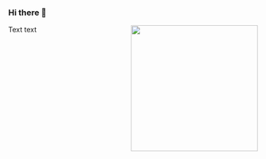 ### Hi there 👋

<img align="right" src="https://github.com/alefirr/alefirr/assets/110906154/5d0df891-545c-4626-969f-99262701d858" width="256" />

Text text
